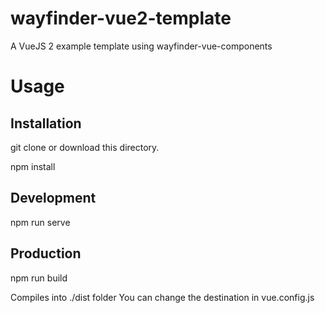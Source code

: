# wayfinder-vue2-template
A VueJS 2 example template using wayfinder-vue-components

# Usage
## Installation
git clone or download this directory.

npm install

## Development
npm run serve

## Production
npm run build

Compiles into ./dist folder
You can change the destination in vue.config.js
